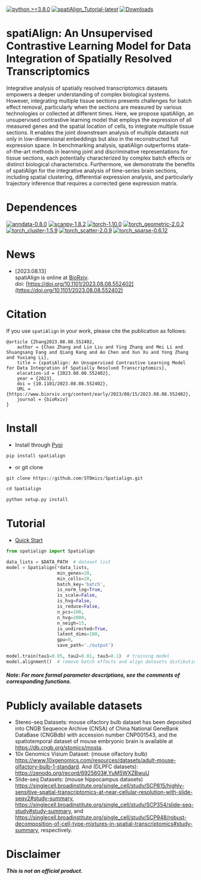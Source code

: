[![python >=3.8.0](https://img.shields.io/badge/python-3.8.0-brightgreen)](https://www.python.org/)
[![spatiAlign_Tutorial-latest](https://img.shields.io/badge/Documentation-latest-informational)](https://spatialign-tutorials.readthedocs.io/en/latest/Installation.html)
[![Downloads](https://static.pepy.tech/badge/spatialign)](https://pepy.tech/project/spatialign)
# spatiAlign: An Unsupervised Contrastive Learning Model for Data Integration of Spatially Resolved Transcriptomics
Integrative analysis of spatially resolved transcriptomics datasets empowers a deeper understanding of complex biological systems. However, integrating multiple tissue sections presents challenges for batch effect removal, particularly when the sections are measured by various technologies or collected at different times. Here, we propose spatiAlign, an unsupervised contrastive learning model that employs the expression of all measured genes and the spatial location of cells, to integrate multiple tissue sections. It enables the joint downstream analysis of multiple datasets not only in low-dimensional embeddings but also in the reconstructed full expression space. In benchmarking analysis, spatiAlign outperforms state-of-the-art methods in learning joint and discriminative representations for tissue sections, each potentially characterized by complex batch effects or distinct biological characteristics. Furthermore, we demonstrate the benefits of spatiAlign for the integrative analysis of time-series brain sections, including spatial clustering, differential expression analysis, and particularly trajectory inference that requires a corrected gene expression matrix.
            
        
# Dependences       
[![anndata-0.8.0](https://img.shields.io/badge/anndata-0.8.0-red)](https://pypi.org/project/anndata/#history)
[![scanpy-1.8.2](https://img.shields.io/badge/scanpy-1.8.2-lightgrey)](https://pypi.org/project/scanpy/)
[![torch-1.10.0](https://img.shields.io/badge/torch-1.10.0-brightgreen)](https://pytorch.org/get-started/previous-versions/)
[![torch_geometric-2.0.2](https://img.shields.io/badge/torch_geometric-2.0.2-yellow)](https://pytorch-geometric.readthedocs.io/en/latest/install/installation.html)
[![torch_cluster-1.5.9](https://img.shields.io/badge/torch_cluster-1.5.9-green)](https://data.pyg.org/whl/torch-1.10.0%2Bcu113.html)
[![torch_scatter-2.0.9](https://img.shields.io/badge/torch_scatter-2.0.9-informational)](https://data.pyg.org/whl/torch-1.10.0%2Bcu113.html)
[![torch_sparse-0.6.12](https://img.shields.io/badge/torch_sparse-0.6.12-9cf)](https://data.pyg.org/whl/torch-1.10.0%2Bcu113.html)           


# News  
- [2023.08.13]     
  spatiAlign is online at [BioRxiv](https://doi.org/10.1101/2023.08.08.552402).        
  doi: [https://doi.org/10.1101/2023.08.08.552402](https://doi.org/10.1101/2023.08.08.552402)
            
# Citation
If you use `spatiAlign` in your work, please cite the publication as follows:
```
@article {Zhang2023.08.08.552402,
	author = {Chao Zhang and Lin Liu and Ying Zhang and Mei Li and Shuangsang Fang and Qiang Kang and Ao Chen and Xun Xu and Yong Zhang and Yuxiang Li},
	title = {spatiAlign: An Unsupervised Contrastive Learning Model for Data Integration of Spatially Resolved Transcriptomics},
	elocation-id = {2023.08.08.552402},
	year = {2023},
	doi = {10.1101/2023.08.08.552402},
	URL = {https://www.biorxiv.org/content/early/2023/08/15/2023.08.08.552402},
	journal = {bioRxiv}
}
```
        
# Install     
- Install through [Pypi](https://pypi.org/project/spatialign/)
```python
pip install spatialign
```

- or git clone
```python
git clone https://github.com/STOmics/Spatialign.git

cd Spatialign

python setup.py install
```        
        
        
# Tutorial
- [Quick Start](https://spatialign-tutorials.readthedocs.io/en/latest/)
                        

```python
from spatialign import Spatialign

data_lists = $DATA_PATH  # dataset list
model = Spatialign(*data_lists,
                   min_genes=20,
                   min_cells=20,
                   batch_key='batch',
                   is_norm_log=True,
                   is_scale=False,
                   is_hvg=False,
                   is_reduce=False,
                   n_pcs=100,
                   n_hvg=2000,
                   n_neigh=15,
                   is_undirected=True,
                   latent_dims=100,
                   gpu=0,
                   save_path='./output')

model.train(tau1=0.05, tau2=0.01, tau3=0.1)  # training model
model.alignment()  # remove batch effects and align datasets distibution
```
#### ***Note: For more formal parameter descriptions, see the comments of corresponding functions.***           
        
        
# Publicly available datasets            
- Stereo-seq Datasets: mouse olfactory bulb dataset has been deposited into CNGB Sequence Archive (CNSA) of China National GeneBank DataBase (CNGBdb) with accession number CNP001543, and the spatiotemporal dataset of mouse embryonic brain is available at https://db.cngb.org/stomics/mosta.          
- 10x Genomics Visium Dataset: (mouse olfactory bulb) https://www.10xgenomics.com/resources/datasets/adult-mouse-olfactory-bulb-1-standard. And (DLPFC datasets): https://zenodo.org/record/6925603#.YuM5WXZBwuU  
- Slide-seq Datasets: (mouse hippocampus datasets) https://singlecell.broadinstitute.org/single_cell/study/SCP815/highly-sensitive-spatial-transcriptomics-at-near-cellular-resolution-with-slide-seqv2#study-summary, https://singlecell.broadinstitute.org/single_cell/study/SCP354/slide-seq-study#study-summary, and https://singlecell.broadinstitute.org/single_cell/study/SCP948/robust-decomposition-of-cell-type-mixtures-in-spatial-transcriptomics#study-summary, respectively.
        
        
# Disclaimer        
***This is not an official product.***        
        
        
            
        
